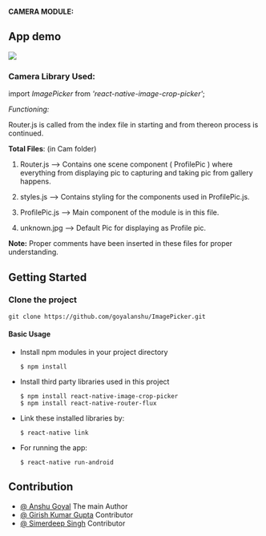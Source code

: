 **CAMERA MODULE:** 

## App demo

<img src = './demo.gif' />

### Camera Library Used: 
import *ImagePicker* from *'react-native-image-crop-picker'*;

*Functioning:* 

Router.js is called from the index file in starting and from thereon process is continued.

**Total Files**: (in Cam folder)

1. Router.js --> Contains one scene component ( ProfilePic ) where everything from displaying pic to capturing and taking pic from gallery happens.

2. styles.js --> Contains styling for the components used in ProfilePic.js.

3. ProfilePic.js --> Main component of the module is in this file.

4. unknown.jpg --> Default Pic for displaying as Profile pic.

**Note:**
Proper comments have been inserted in these files for proper understanding.

## Getting Started

### Clone the project
`git clone https://github.com/goyalanshu/ImagePicker.git`

#### Basic Usage

* Install npm modules in your project directory

      $ npm install
      
* Install third party libraries used in this project

      $ npm install react-native-image-crop-picker
      $ npm install react-native-router-flux

* Link these installed libraries by:

      $ react-native link
  
* For running the app: 

      $ react-native run-android
      
## Contribution

* <a href="https://github.com/GOYALANSHU">@ Anshu Goyal</a> The main Author
* <a href="">@ Girish Kumar Gupta</a> Contributor
* <a href="https://github.com/simerdeep">@ Simerdeep Singh</a> Contributor
